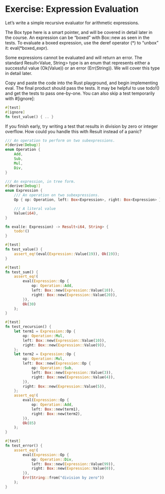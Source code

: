 # Exercise: Expression Evaluation

Let’s write a simple recursive evaluator for arithmetic expressions.

The Box type here is a smart pointer, and will be covered in detail later in the course. An expression can be “boxed” with Box::new as seen in the tests. To evaluate a boxed expression, use the deref operator (*) to “unbox” it: eval(*boxed_expr).

Some expressions cannot be evaluated and will return an error. The standard Result<Value, String> type is an enum that represents either a successful value (Ok(Value)) or an error (Err(String)). We will cover this type in detail later.

Copy and paste the code into the Rust playground, and begin implementing eval. The final product should pass the tests. It may be helpful to use todo!() and get the tests to pass one-by-one. You can also skip a test temporarily with #[ignore]:

```rust
#[test]
#[ignore]
fn test_value() { .. }
```
If you finish early, try writing a test that results in division by zero or integer overflow. How could you handle this with Result instead of a panic?

```rust 
/// An operation to perform on two subexpressions.
#[derive(Debug)]
enum Operation {
    Add,
    Sub,
    Mul,
    Div,
}

/// An expression, in tree form.
#[derive(Debug)]
enum Expression {
    /// An operation on two subexpressions.
    Op { op: Operation, left: Box<Expression>, right: Box<Expression> },

    /// A literal value
    Value(i64),
}

fn eval(e: Expression) -> Result<i64, String> {
    todo!()
}

#[test]
fn test_value() {
    assert_eq!(eval(Expression::Value(19)), Ok(19));
}

#[test]
fn test_sum() {
    assert_eq!(
        eval(Expression::Op {
            op: Operation::Add,
            left: Box::new(Expression::Value(10)),
            right: Box::new(Expression::Value(20)),
        }),
        Ok(30)
    );
}

#[test]
fn test_recursion() {
    let term1 = Expression::Op {
        op: Operation::Mul,
        left: Box::new(Expression::Value(10)),
        right: Box::new(Expression::Value(9)),
    };
    let term2 = Expression::Op {
        op: Operation::Mul,
        left: Box::new(Expression::Op {
            op: Operation::Sub,
            left: Box::new(Expression::Value(3)),
            right: Box::new(Expression::Value(4)),
        }),
        right: Box::new(Expression::Value(5)),
    };
    assert_eq!(
        eval(Expression::Op {
            op: Operation::Add,
            left: Box::new(term1),
            right: Box::new(term2),
        }),
        Ok(85)
    );
}

#[test]
fn test_error() {
    assert_eq!(
        eval(Expression::Op {
            op: Operation::Div,
            left: Box::new(Expression::Value(99)),
            right: Box::new(Expression::Value(0)),
        }),
        Err(String::from("division by zero"))
    );
}
```